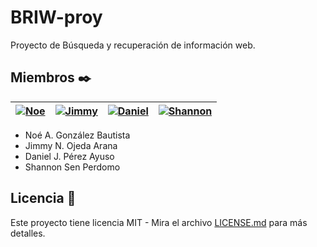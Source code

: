 # BRIW-proy

Proyecto de Búsqueda y recuperación de información web.

## Miembros ✒️
| <a href="https://github.com/Noe-Alejandro">![Noe](https://github.com/plupyt/BRIW-proy/tree/main/public/assets/noe_profile.jpeg) </a> | <a href="https://github.com/JimmyOjeda">![Jimmy](https://github.com/plupyt/BRIW-proy/tree/main/public/assets/jimmy_profile.jpeg)</a> | <a href="https://github.com/plupyt">![Daniel](https://github.com/plupyt/BRIW-proy/tree/main/public/assets/daniel_profile.jpeg)</a> | <a href="https://github.com/Shannonsen">![Shannon](https://github.com/plupyt/BRIW-proy/tree/main/public/assets/shannon_profile.jpeg) </a> | 
| ----- | ----- | ----- | ----- |

* Noé A. González Bautista
* Jimmy N. Ojeda Arana
* Daniel J. Pérez Ayuso
* Shannon Sen Perdomo

## Licencia 📄

Este proyecto tiene licencia MIT - Mira el archivo [LICENSE.md](https://github.com/plupyt/wikiArticle-Finder/blob/main/LICENSE) para más detalles.
